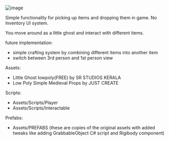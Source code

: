 ![image](https://github.com/JustinePham/ItemDragDrop/assets/8952158/751bb157-f7ac-42a6-9240-6c61d913717f)


Simple functionality for picking up items and dropping them in game. 
No Inventory UI system. 

You move around as a little ghost and interact with different items.

future implementation: 

- simple crafting system by combining different items into another item
- switch between 3rd person and 1st person view

Assets: 
- Little Ghost lowpoly(FREE) by SR STUDIOS KERALA
- Low Poly Simple Medieval Props by JUST CREATE

Scripts: 
- Assets/Scripts/Player
- Assets/Scripts/Interactable

Prefabs: 
- Assets/PREFABS     (these are copies of the original assets with added tweaks like adding GrabbableObject C# script and Rigibody component)
